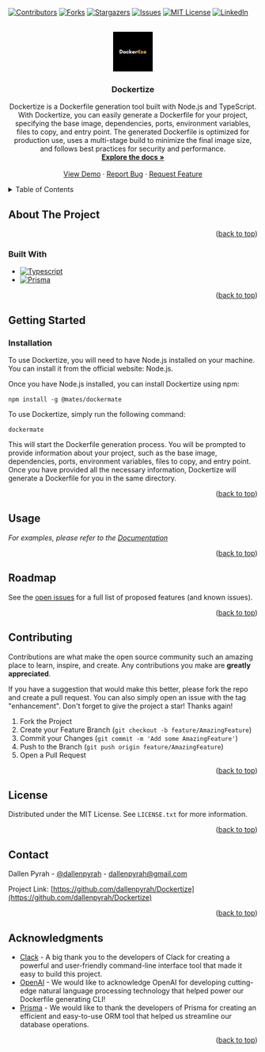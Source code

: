<!-- Improved compatibility of back to top link: See: https://github.com/othneildrew/Best-README-Template/pull/73 -->
<a name="readme-top"></a>
<!--
*** Thanks for checking out the Best-README-Template. If you have a suggestion
*** that would make this better, please fork the repo and create a pull request
*** or simply open an issue with the tag "enhancement".
*** Don't forget to give the project a star!
*** Thanks again! Now go create something AMAZING! :D
-->



<!-- PROJECT SHIELDS -->
<!--
*** I'm using markdown "reference style" links for readability.
*** Reference links are enclosed in brackets [ ] instead of parentheses ( ).
*** See the bottom of this document for the declaration of the reference variables
*** for contributors-url, forks-url, etc. This is an optional, concise syntax you may use.
*** https://www.markdownguide.org/basic-syntax/#reference-style-links
-->
[![Contributors][contributors-shield]][contributors-url]
[![Forks][forks-shield]][forks-url]
[![Stargazers][stars-shield]][stars-url]
[![Issues][issues-shield]][issues-url]
[![MIT License][license-shield]][license-url]
[![LinkedIn][linkedin-shield]][linkedin-url]



<!-- PROJECT LOGO -->
<br />
<div align="center">
  <a href="https://github.com/dallenpyrah/Dockertize">
    <img src="images/logo.png" alt="Logo" width="80" height="80">
  </a>

<h3 align="center">Dockertize</h3>

  <p align="center">
    Dockertize is a Dockerfile generation tool built with Node.js and TypeScript. With Dockertize, you can easily generate a Dockerfile for your project, specifying the base image, dependencies, ports, environment variables, files to copy, and entry point. The generated Dockerfile is optimized for production use, uses a multi-stage build to minimize the final image size, and follows best practices for security and performance.
    <br />
    <a href="https://probable-degree-a99.notion.site/Dockertize-Documentation-e242a154d9f64344bf68b1b560006e3b"><strong>Explore the docs »</strong></a>
    <br />
    <br />
    <a href="https://github.com/dallenpyrah/Dockertize">View Demo</a>
    ·
    <a href="https://github.com/dallenpyrah/Dockertize/issues">Report Bug</a>
    ·
    <a href="https://github.com/dallenpyrah/Dockertize/issues">Request Feature</a>
  </p>
</div>



<!-- TABLE OF CONTENTS -->
<details>
  <summary>Table of Contents</summary>
  <ol>
    <li>
      <a href="#about-the-project">About The Project</a>
      <ul>
        <li><a href="#built-with">Built With</a></li>
      </ul>
    </li>
    <li>
      <a href="#getting-started">Getting Started</a>
      <ul>
        <li><a href="#prerequisites">Prerequisites</a></li>
        <li><a href="#installation">Installation</a></li>
      </ul>
    </li>
    <li><a href="#usage">Usage</a></li>
    <li><a href="#roadmap">Roadmap</a></li>
    <li><a href="#contributing">Contributing</a></li>
    <li><a href="#license">License</a></li>
    <li><a href="#contact">Contact</a></li>
    <li><a href="#acknowledgments">Acknowledgments</a></li>
  </ol>
</details>



<!-- ABOUT THE PROJECT -->
## About The Project

<p align="right">(<a href="#readme-top">back to top</a>)</p>



### Built With

* [![Typescript][Typescript.ts]][Typescript-url]
* [![Prisma][Prisma.p]][Prisma-url]

<p align="right">(<a href="#readme-top">back to top</a>)</p>



<!-- GETTING STARTED -->
## Getting Started


### Installation

To use Dockertize, you will need to have Node.js installed on your machine. You can install it from the official website: Node.js.

Once you have Node.js installed, you can install Dockertize using npm:

```
npm install -g @mates/dockermate
```

To use Dockertize, simply run the following command:

```
dockermate
```

This will start the Dockerfile generation process. You will be prompted to provide information about your project, such as the base image, dependencies, ports, environment variables, files to copy, and entry point. Once you have provided all the necessary information, Dockertize will generate a Dockerfile for you in the same directory.

<p align="right">(<a href="#readme-top">back to top</a>)</p>



<!-- USAGE EXAMPLES -->
## Usage

_For examples, please refer to the [Documentation](https://probable-degree-a99.notion.site/Dockertize-Documentation-e242a154d9f64344bf68b1b560006e3b)_

<p align="right">(<a href="#readme-top">back to top</a>)</p>



<!-- ROADMAP -->
## Roadmap

See the [open issues](https://github.com/dallenpyrah/Dockertize/issues) for a full list of proposed features (and known issues).

<p align="right">(<a href="#readme-top">back to top</a>)</p>



<!-- CONTRIBUTING -->
## Contributing

Contributions are what make the open source community such an amazing place to learn, inspire, and create. Any contributions you make are **greatly appreciated**.

If you have a suggestion that would make this better, please fork the repo and create a pull request. You can also simply open an issue with the tag "enhancement".
Don't forget to give the project a star! Thanks again!

1. Fork the Project
2. Create your Feature Branch (`git checkout -b feature/AmazingFeature`)
3. Commit your Changes (`git commit -m 'Add some AmazingFeature'`)
4. Push to the Branch (`git push origin feature/AmazingFeature`)
5. Open a Pull Request

<p align="right">(<a href="#readme-top">back to top</a>)</p>



<!-- LICENSE -->
## License

Distributed under the MIT License. See `LICENSE.txt` for more information.

<p align="right">(<a href="#readme-top">back to top</a>)</p>



<!-- CONTACT -->
## Contact

Dallen Pyrah - [@dallenpyrah](https://twitter.com/dallenpyrah) - dallenpyrah@gmail.com

Project Link: [https://github.com/dallenpyrah/Dockertize](https://github.com/dallenpyrah/Dockertize)

<p align="right">(<a href="#readme-top">back to top</a>)</p>



<!-- ACKNOWLEDGMENTS -->
## Acknowledgments

* [Clack](https://github.com/natemoo-re/clack) - A big thank you to the developers of Clack for creating a powerful and user-friendly command-line interface tool that made it easy to build this project.
* [OpenAI](https://openai.com) - We would like to acknowledge OpenAI for developing cutting-edge natural language processing technology that helped power our Dockerfile generating CLI!
* [Prisma](https://github.com/prisma/prisma) - We would like to thank the developers of Prisma for creating an efficient and easy-to-use ORM tool that helped us streamline our database operations.

<p align="right">(<a href="#readme-top">back to top</a>)</p>



<!-- MARKDOWN LINKS & IMAGES -->
<!-- https://www.markdownguide.org/basic-syntax/#reference-style-links -->
[contributors-shield]: https://img.shields.io/github/contributors/dallenpyrah/Dockertize.svg?style=for-the-badge
[contributors-url]: https://github.com/dallenpyrah/Dockertize/graphs/contributors
[forks-shield]: https://img.shields.io/github/forks/dallenpyrah/Dockertize.svg?style=for-the-badge
[forks-url]: https://github.com/dallenpyrah/Dockertize/network/members
[stars-shield]: https://img.shields.io/github/stars/dallenpyrah/Dockertize.svg?style=for-the-badge
[stars-url]: https://github.com/dallenpyrah/Dockertize/stargazers
[issues-shield]: https://img.shields.io/github/issues/dallenpyrah/Dockertize.svg?style=for-the-badge
[issues-url]: https://github.com/dallenpyrah/Dockertize/issues
[license-shield]: https://img.shields.io/github/license/dallenpyrah/Dockertize.svg?style=for-the-badge
[license-url]: https://github.com/dallenpyrah/Dockertize/blob/master/LICENSE.txt
[linkedin-shield]: https://img.shields.io/badge/-LinkedIn-black.svg?style=for-the-badge&logo=linkedin&colorB=555
[linkedin-url]: https://linkedin.com/in/linkedin_username
[product-screenshot]: images/screenshot.png
[Typescript.ts]: https://img.shields.io/badge/Typescript-T-blue
[Typescript-url]: https://www.typescriptlang.org
[Prisma.p]: https://img.shields.io/badge/Prisma-Next--generation%20Node.js%20and%20TypeScript%20ORM-purple
[Prisma-url]: https://www.prisma.io

